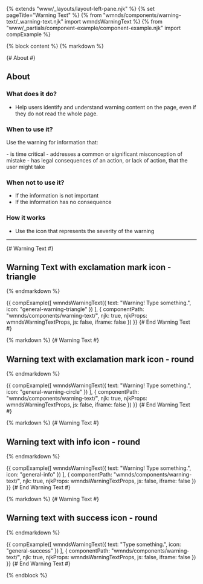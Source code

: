 {% extends "www/_layouts/layout-left-pane.njk" %}
{% set pageTitle="Warning Text" %}
{% from "wmnds/components/warning-text/_warning-text.njk" import wmndsWarningText %}
{% from "www/_partials/component-example/component-example.njk" import compExample %}

{% block content %}
{% markdown %}

{# About #}

## About

### What does it do?

- Help users identify and understand warning content on the page, even if they do not read the whole page.

### When to use it?

<p>Use the warning for information that:</p>
- is time critical
- addresses a common or significant misconception of mistake
- has legal consequences of an action, or lack of action, that the user might take

### When not to use it?

- If the information is not important
- If the information has no consequence

### How it works

- Use the icon that represents the severity of the warning

---

{# Warning Text #}

## Warning Text with exclamation mark icon - triangle

{% endmarkdown %}

{{
  compExample([
    wmndsWarningText({
      text: "Warning! Type something.",
      icon: "general-warning-triangle"
    })
  ], {
    componentPath: "wmnds/components/warning-text/",
    njk: true,
    njkProps: wmndsWarningTextProps,
    js: false,
    iframe: false
  })
}}
{# End Warning Text #}

{% markdown %}
{# Warning Text #}

## Warning text with exclamation mark icon - round

{% endmarkdown %}

{{
  compExample([
    wmndsWarningText({
      text: "Warning! Type something.",
      icon: "general-warning-circle"
    })
  ], {
    componentPath: "wmnds/components/warning-text/",
    njk: true,
    njkProps: wmndsWarningTextProps,
    js: false,
    iframe: false
  })
}}
{# End Warning Text #}

{% markdown %}
{# Warning Text #}

## Warning text with info icon - round

{% endmarkdown %}

{{
  compExample([
    wmndsWarningText({
      text: "Warning! Type something.",
      icon: "general-info"
    })
  ], {
    componentPath: "wmnds/components/warning-text/",
    njk: true,
    njkProps: wmndsWarningTextProps,
    js: false,
    iframe: false
  })
}}
{# End Warning Text #}

{% markdown %}
{# Warning Text #}

## Warning text with success icon - round

{% endmarkdown %}

{{
  compExample([
    wmndsWarningText({
      text: "Type something.",
      icon: "general-success"
    })
  ], {
    componentPath: "wmnds/components/warning-text/",
    njk: true,
    njkProps: wmndsWarningTextProps,
    js: false,
    iframe: false
  })
}}
{# End Warning Text #}

{% endblock %}
